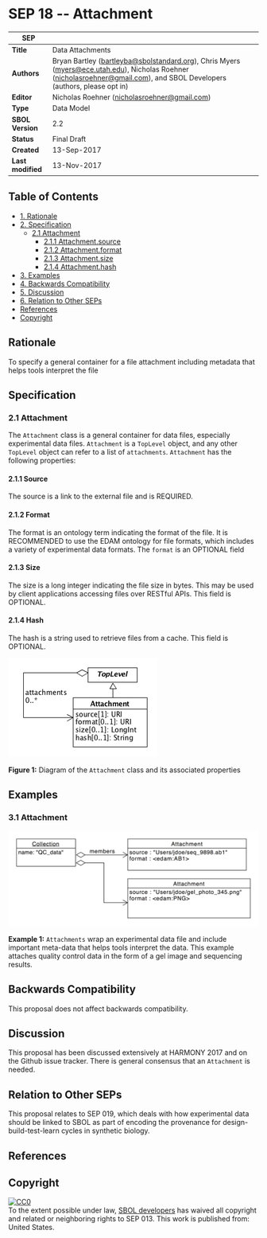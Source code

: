 SEP 18 -- Attachment
===================================

SEP                     | <leave empty>
----------------------|--------------
**Title**             | Data Attachments
**Authors**           | Bryan Bartley (bartleyba@sbolstandard.org), Chris Myers (myers@ece.utah.edu), Nicholas Roehner (nicholasroehner@gmail.com), and SBOL Developers (authors, please opt in)
**Editor**            | Nicholas Roehner (nicholasroehner@gmail.com)
**Type**              | Data Model
**SBOL Version**      | 2.2
**Status**            | Final Draft
**Created**           | 13-Sep-2017
**Last modified**     | 13-Nov-2017

Table of Contents  
---------------------

* [1. Rationale](#rationale)
* [2. Specification](#specification)
	* [2.1 Attachment](#attach)
    	* [2.1.1 Attachment.source](#source)
    	* [2.1.2 Attachment.format](#format)
    	* [2.1.3 Attachment.size](#size)
    	* [2.1.4 Attachment.hash](#hash)
* [3. Examples](#example)
* [4. Backwards Compatibility](#compatibility)
* [5. Discussion](#discussion)
* [6. Relation to Other SEPs](#relation)
* [References](#references)
* [Copyright](#copyright)

Rationale <a name="rationale"></a>
----------
To specify a general container for a file attachment including metadata that helps tools interpret the file

Specification <a name="specification"></a>
-------------

### 2.1 Attachment <a name="attach"></a>

The `Attachment` class is a general container for data files, especially experimental data files. `Attachment` is a `TopLevel` object, and any other `TopLevel` object can refer to a list of `attachments`. `Attachment` has the following properties:

#### 2.1.1  Source <a name="source"></a>

The source is a link to the external file and is REQUIRED.

#### 2.1.2 Format <a name="format"></a>

The format is an ontology term indicating the format of the file. It is RECOMMENDED to use the EDAM ontology for file formats, which includes a variety of experimental data formats. The `format` is an OPTIONAL field

#### 2.1.3 Size <a name="size"></a>

The size is a long integer indicating the file size in bytes. This may be used by client applications accessing files over RESTful APIs. This field is OPTIONAL.

#### 2.1.4 Hash <a name="hash"></a>

The hash is a string used to retrieve files from a cache. This field is OPTIONAL.

![attachment](images/sep_018_attachment.png "attachment")

**Figure 1:** Diagram of the `Attachment` class and its associated properties

Examples <a name="examples"></a>
-------

### 3.1 Attachment <a name="example5"></a>

![Attachment example](images/sep_018_attachment_example.png "Attachment example")

**Example 1:** `Attachments` wrap an experimental data file and include important meta-data that helps tools interpret the data. This example attaches quality control data in the form of a gel image and sequencing results.

Backwards Compatibility <a name="compatability"></a>
-----------------------
This proposal does not affect backwards compatibility.

Discussion <a name="discussion"></a>
----------
This proposal has been discussed extensively at HARMONY 2017 and on the Github issue tracker. There is general consensus that an `Attachment` is needed.  

<!--- Some have proposed that any `TopLevel` object should be able to link an `Attachment`, but a concern raised with this approach is that it becomes difficult for developers to interpret when and where the `Attachment` should be added. Therefore this proposal specifies that only `Collections` may link to `Attachments`.  However, at a later date, there may be justifiable reasons to allow other core SBOL classes to link `Attachments`. --->

Relation to Other SEPs <a name="relation"></a>
----------------------
This proposal relates to SEP 019, which deals with how experimental data should be linked to SBOL as part of encoding the provenance for design-build-test-learn cycles in synthetic biology.

References <a name="references"></a>
----------

Copyright <a name="copyright"></a>
---------

<p xmlns:dct="http://purl.org/dc/terms/" xmlns:vcard="http://www.w3.org/2001/vcard-rdf/3.0#">
  <a rel="license"
     href="http://creativecommons.org/publicdomain/zero/1.0/">
    <img src="http://i.creativecommons.org/p/zero/1.0/88x31.png" style="border-style: none;" alt="CC0" />
  </a>
  <br />
  To the extent possible under law,
  <a rel="dct:publisher"
     href="sbolstandard.org">
    <span property="dct:title">SBOL developers</span></a>
  has waived all copyright and related or neighboring rights to
  <span property="dct:title">SEP 013</span>.
This work is published from:
<span property="vcard:Country" datatype="dct:ISO3166"
      content="US" about="sbolstandard.org">
  United States</span>.
</p>
